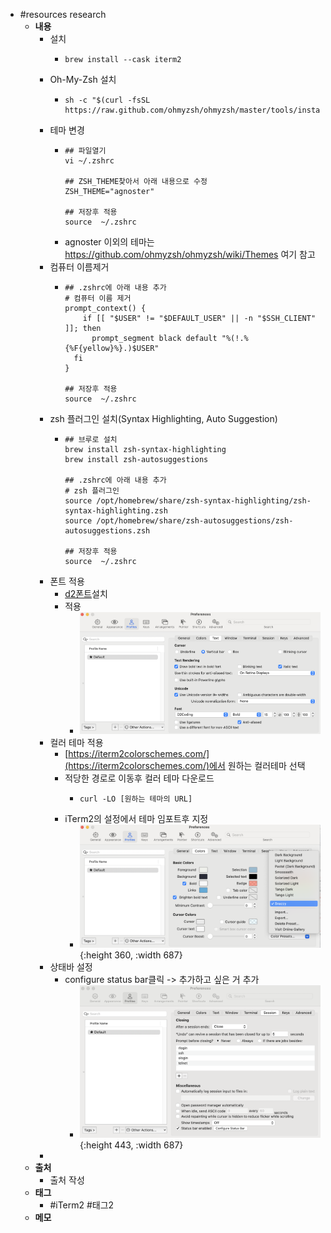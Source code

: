 - #resources research
	- **내용**
		- 설치
			- ```
			  brew install --cask iterm2
			  ```
		- Oh-My-Zsh 설치
			- ```shell
			  sh -c "$(curl -fsSL https://raw.github.com/ohmyzsh/ohmyzsh/master/tools/install.sh)"
			  ```
		- 테마 변경
			- ```shell
			  ## 파일열기
			  vi ~/.zshrc
			  
			  ## ZSH_THEME찾아서 아래 내용으로 수정
			  ZSH_THEME="agnoster"
			  
			  ## 저장후 적용
			  source  ~/.zshrc
			  ```
			- agnoster 이외의 테마는 https://github.com/ohmyzsh/ohmyzsh/wiki/Themes 여기 참고
		- 컴퓨터 이름제거
			- ```shell
			  ## .zshrc에 아래 내용 추가
			  # 컴퓨터 이름 제거
			  prompt_context() {
			      if [[ "$USER" != "$DEFAULT_USER" || -n "$SSH_CLIENT" ]]; then
			        prompt_segment black default "%(!.%{%F{yellow}%}.)$USER"
			    fi
			  }
			  
			  ## 저장후 적용
			  source  ~/.zshrc
			  ```
		- zsh 플러그인 설치(Syntax Highlighting, Auto Suggestion)
			- ```shell
			  ## 브루로 설치
			  brew install zsh-syntax-highlighting
			  brew install zsh-autosuggestions
			  
			  ## .zshrc에 아래 내용 추가
			  # zsh 플러그인
			  source /opt/homebrew/share/zsh-syntax-highlighting/zsh-syntax-highlighting.zsh
			  source /opt/homebrew/share/zsh-autosuggestions/zsh-autosuggestions.zsh
			  
			  ## 저장후 적용
			  source  ~/.zshrc
			  ```
		- 폰트 적용
			- [d2폰트](https://github.com/naver/d2codingfont/?tab=readme-ov-file)설치
			- 적용
				- ![image.png](../assets/image_1713942399719_0.png)
		- 컬러 테마 적용
			- [https://iterm2colorschemes.com/](https://iterm2colorschemes.com/)에서 원하는 컬러테마 선택
			- 적당한 경로로 이동후 컬러 테마 다운로드
				- ```shell
				  curl -LO [원하는 테마의 URL]
				  ```
			- iTerm2의 설정에서 테마 임포트후 지정
				- ![image.png](../assets/image_1713943896077_0.png){:height 360, :width 687}
		- 상태바 설정
			- configure status bar클릭 -> 추가하고 싶은 거 추가
				- ![image.png](../assets/image_1713944351283_0.png){:height 443, :width 687}
		-
	- **출처**
		- 출처 작성
	- **태그**
		- #iTerm2 #태그2
	- **메모**